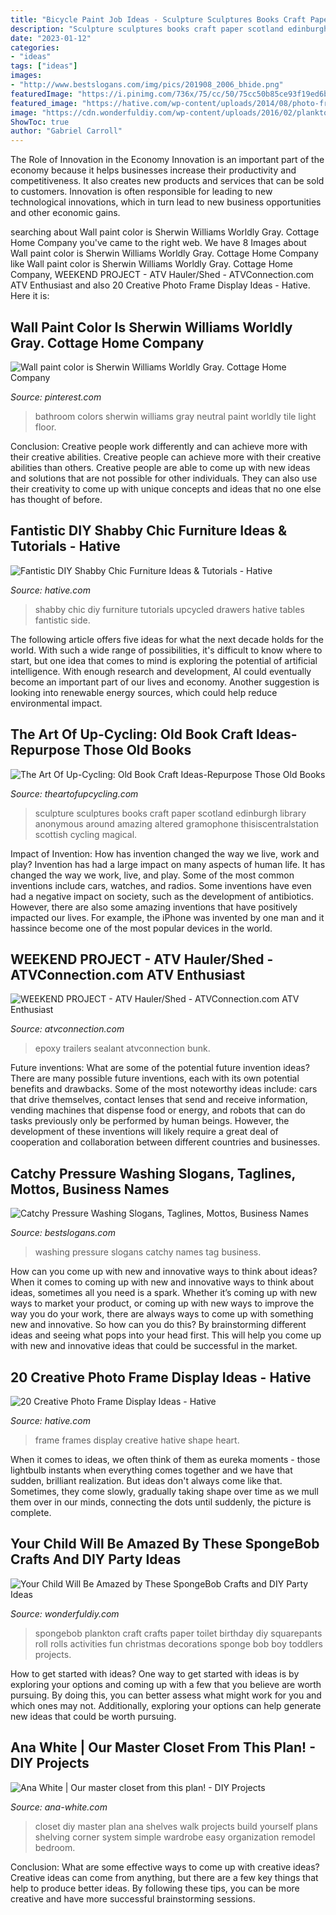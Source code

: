 ```yaml
---
title: "Bicycle Paint Job Ideas - Sculpture Sculptures Books Craft Paper Scotland Edinburgh Library Anonymous Around Amazing Altered Gramophone Thisiscentralstation Scottish Cycling Magical"
description: "Sculpture sculptures books craft paper scotland edinburgh library anonymous around amazing altered gramophone thisiscentralstation scottish cycling magical"
date: "2023-01-12"
categories:
- "ideas"
tags: ["ideas"]
images:
- "http://www.bestslogans.com/img/pics/201908_2006_bhide.png"
featuredImage: "https://i.pinimg.com/736x/75/cc/50/75cc50b85ce93f19ed6b9c5f5f82e9b6--bathroom-floor-tile-neutral-bathroom-colors-neutral.jpg?b=t"
featured_image: "https://hative.com/wp-content/uploads/2014/08/photo-frame-ideas/9-heart-shape-photo-frames-on-wall.jpg"
image: "https://cdn.wonderfuldiy.com/wp-content/uploads/2016/02/plankton-toilet-paper-craft.jpg"
ShowToc: true
author: "Gabriel Carroll"
---
```



The Role of Innovation in the Economy
Innovation is an important part of the economy because it helps businesses increase their productivity and competitiveness. It also creates new products and services that can be sold to customers. Innovation is often responsible for leading to new technological innovations, which in turn lead to new business opportunities and other economic gains.

	

		
searching about Wall paint color is Sherwin Williams Worldly Gray. Cottage Home Company you've came to the right web. We have 8 Images about Wall paint color is Sherwin Williams Worldly Gray. Cottage Home Company like Wall paint color is Sherwin Williams Worldly Gray. Cottage Home Company, WEEKEND PROJECT - ATV Hauler/Shed - ATVConnection.com ATV Enthusiast and also 20 Creative Photo Frame Display Ideas - Hative. Here it is:
		
    
## Wall Paint Color Is Sherwin Williams Worldly Gray. Cottage Home Company

<img loading=lazy src="https://i.pinimg.com/736x/75/cc/50/75cc50b85ce93f19ed6b9c5f5f82e9b6--bathroom-floor-tile-neutral-bathroom-colors-neutral.jpg?b=t" onerror="this.onerror=null;this.src='https://tse1.mm.bing.net/th?id=OIP.t5VcLTfOjRp0a--4VaEysQHaLE&amp;pid=15.1';" alt="Wall paint color is Sherwin Williams Worldly Gray. Cottage Home Company">

_Source: pinterest.com_

>bathroom colors sherwin williams gray neutral paint worldly tile light floor. 

	

Conclusion: Creative people work differently and can achieve more with their creative abilities.
Creative people can achieve more with their creative abilities than others. Creative people are able to come up with new ideas and solutions that are not possible for other individuals. They can also use their creativity to come up with unique concepts and ideas that no one else has thought of before.

    
## Fantistic DIY Shabby Chic Furniture Ideas &amp; Tutorials - Hative

<img loading=lazy src="https://hative.com/wp-content/uploads/2016/05/diy-shabby-chic-furniture/31-32-diy-shabby-chic-furniture-ideas-tutorials.jpg" onerror="this.onerror=null;this.src='https://tse4.mm.bing.net/th?id=OIP.SvEdJujba9MzzvZUzPNBwQHaQG&amp;pid=15.1';" alt="Fantistic DIY Shabby Chic Furniture Ideas &amp; Tutorials - Hative">

_Source: hative.com_

>shabby chic diy furniture tutorials upcycled drawers hative tables fantistic side. 

	

The following article offers five ideas for what the next decade holds for the world. With such a wide range of possibilities, it's difficult to know where to start, but one idea that comes to mind is exploring the potential of artificial intelligence. With enough research and development, AI could eventually become an important part of our lives and economy. Another suggestion is looking into renewable energy sources, which could help reduce environmental impact.

    
## The Art Of Up-Cycling: Old Book Craft Ideas-Repurpose Those Old Books

<img loading=lazy src="http://3.bp.blogspot.com/-VvL9tnN22-w/Ux9ZP_o7UII/AAAAAAAAF3k/0ooh6p0uofo/s1600/book+sculpture.jpg" onerror="this.onerror=null;this.src='https://tse4.mm.bing.net/th?id=OIP.D5JOOtd2JKBUhfI5cSRITAAAAA&amp;pid=15.1';" alt="The Art Of Up-Cycling: Old Book Craft Ideas-Repurpose Those Old Books">

_Source: theartofupcycling.com_

>sculpture sculptures books craft paper scotland edinburgh library anonymous around amazing altered gramophone thisiscentralstation scottish cycling magical. 

	

Impact of Invention: How has invention changed the way we live, work and play?
Invention has had a large impact on many aspects of human life. It has changed the way we work, live, and play. Some of the most common inventions include cars, watches, and radios. Some inventions have even had a negative impact on society, such as the development of antibiotics. However, there are also some amazing inventions that have positively impacted our lives. For example, the iPhone was invented by one man and it hassince become one of the most popular devices in the world.

    
## WEEKEND PROJECT - ATV Hauler/Shed - ATVConnection.com ATV Enthusiast

<img loading=lazy src="https://atvconnection.com/forums/attachments/trailers-toy-haulers-motorhomes/268d1240350315-weekend-project-atv-hauler-shed-paint2h.jpg" onerror="this.onerror=null;this.src='https://tse3.mm.bing.net/th?id=OIP.RUGhEDI18zjknVn2ceYehgHaFj&amp;pid=15.1';" alt="WEEKEND PROJECT - ATV Hauler/Shed - ATVConnection.com ATV Enthusiast">

_Source: atvconnection.com_

>epoxy trailers sealant atvconnection bunk. 

	

Future inventions: What are some of the potential future invention ideas?
There are many possible future inventions, each with its own potential benefits and drawbacks. Some of the most noteworthy ideas include: cars that drive themselves, contact lenses that send and receive information, vending machines that dispense food or energy, and robots that can do tasks previously only be performed by human beings. However, the development of these inventions will likely require a great deal of cooperation and collaboration between different countries and businesses.

    
## Catchy Pressure Washing Slogans, Taglines, Mottos, Business Names

<img loading=lazy src="http://www.bestslogans.com/img/pics/201908_2006_bhide.png" onerror="this.onerror=null;this.src='https://tse1.mm.bing.net/th?id=OIP.skDZdtMETXoeBjWYpDo0eQHaHa&amp;pid=15.1';" alt="Catchy Pressure Washing Slogans, Taglines, Mottos, Business Names">

_Source: bestslogans.com_

>washing pressure slogans catchy names tag business. 

	

How can you come up with new and innovative ways to think about ideas?
When it comes to coming up with new and innovative ways to think about ideas, sometimes all you need is a spark. Whether it’s coming up with new ways to market your product, or coming up with new ways to improve the way you do your work, there are always ways to come up with something new and innovative. So how can you do this? By brainstorming different ideas and seeing what pops into your head first. This will help you come up with new and innovative ideas that could be successful in the market.

    
## 20 Creative Photo Frame Display Ideas - Hative

<img loading=lazy src="https://hative.com/wp-content/uploads/2014/08/photo-frame-ideas/9-heart-shape-photo-frames-on-wall.jpg" onerror="this.onerror=null;this.src='https://tse3.mm.bing.net/th?id=OIP.sVm0esjJEpLN_7M630sUmAHaLI&amp;pid=15.1';" alt="20 Creative Photo Frame Display Ideas - Hative">

_Source: hative.com_

>frame frames display creative hative shape heart. 

	

When it comes to ideas, we often think of them as eureka moments - those lightbulb instants when everything comes together and we have that sudden, brilliant realization. But ideas don't always come like that. Sometimes, they come slowly, gradually taking shape over time as we mull them over in our minds, connecting the dots until suddenly, the picture is complete.

    
## Your Child Will Be Amazed By These SpongeBob Crafts And DIY Party Ideas

<img loading=lazy src="https://cdn.wonderfuldiy.com/wp-content/uploads/2016/02/plankton-toilet-paper-craft.jpg" onerror="this.onerror=null;this.src='https://tse4.mm.bing.net/th?id=OIP.kw4eNeNsy9Y1fwwvl7KSVQHaJ4&amp;pid=15.1';" alt="Your Child Will Be Amazed by These SpongeBob Crafts and DIY Party Ideas">

_Source: wonderfuldiy.com_

>spongebob plankton craft crafts paper toilet birthday diy squarepants roll rolls activities fun christmas decorations sponge bob boy toddlers projects. 

	

How to get started with ideas?
One way to get started with ideas is by exploring your options and coming up with a few that you believe are worth pursuing. By doing this, you can better assess what might work for you and which ones may not. Additionally, exploring your options can help generate new ideas that could be worth pursuing.

    
## Ana White | Our Master Closet From This Plan! - DIY Projects

<img loading=lazy src="http://www.ana-white.com/sites/default/files/3154840082_1389453521.jpg" onerror="this.onerror=null;this.src='https://tse3.mm.bing.net/th?id=OIP.iMv0PYHPA01itKgD_LAZaAHaNK&amp;pid=15.1';" alt="Ana White | Our master closet from this plan! - DIY Projects">

_Source: ana-white.com_

>closet diy master plan ana shelves walk projects build yourself plans shelving corner system simple wardrobe easy organization remodel bedroom. 

	

Conclusion: What are some effective ways to come up with creative ideas?
Creative ideas can come from anything, but there are a few key things that help to produce better ideas. By following these tips, you can be more creative and have more successful brainstorming sessions.

